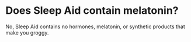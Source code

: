 # Does Sleep Aid contain melatonin?

No, Sleep Aid contains no hormones, melatonin, or synthetic products that make you groggy.
